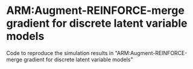 # ARM:Augment-REINFORCE-merge gradient for discrete latent variable models 

Code to reproduce the simulation results in "ARM:Augment-REINFORCE-merge gradient for discrete latent variable models"
